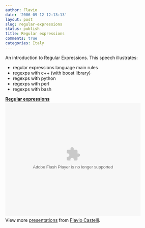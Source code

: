 ```yaml
---
author: Flavio
date: '2006-09-12 12:13:13'
layout: post
slug: regular-expressions
status: publish
title: Regular expressions
comments: true
categories: Italy
---
```


An introduction to Regular Expressions.  This speech illustrates:

  * regular expressions language main rules
  * regexps with c++ (with boost library)
  * regexps with python
  * regexps with perl
  * regexps with bash

<div style="width:425px" id="__ss_12649419"><strong style="display:block;margin:12px 0 4px"><a href="http://www.slideshare.net/fcastelli/regular-expressions-12649419" title="Regular expressions">Regular expressions</a></strong><object id="__sse12649419" width="425" height="355"><param name="movie" value="http://static.slidesharecdn.com/swf/ssplayer2.swf?doc=regular-expressions-120423041620-phpapp01&stripped_title=regular-expressions-12649419&userName=fcastelli" /><param name="allowFullScreen" value="true"/><param name="allowScriptAccess" value="always"/><param name="wmode" value="transparent"/><embed name="__sse12649419" src="http://static.slidesharecdn.com/swf/ssplayer2.swf?doc=regular-expressions-120423041620-phpapp01&stripped_title=regular-expressions-12649419&userName=fcastelli" type="application/x-shockwave-flash" allowscriptaccess="always" allowfullscreen="true" wmode="transparent" width="425" height="355"></embed></object><div style="padding:5px 0 12px">View more <a href="http://www.slideshare.net/">presentations</a> from <a href="http://www.slideshare.net/fcastelli">Flavio Castelli</a>.</div></div>
